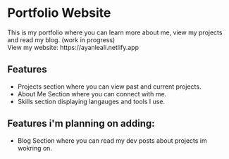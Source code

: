 <h1>Portfolio Website</h1>
This is my portfolio where you can learn more about me, view my projects and read my blog. (work in progress) <br>
View my website: https://ayanleali.netlify.app
<h2> Features </h2>
<ul>
  <li>Projects section where you can view past and current projects.
  <li>About Me Section where you can connect with me.
  <li>Skills section displaying langauges and tools I use.
  </li>
</ul>
<h2>Features i'm planning on adding:</h2>
<ul>
  <li>Blog Section where you can read my dev posts about projects im wokring on.
<br>

